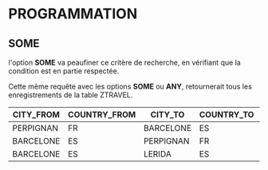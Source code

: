 # **PROGRAMMATION**

## **SOME**

l'option **SOME** va peaufiner ce critère de recherche, en vérifiant que la condition est en partie respectée.

Cette même requête avec les options **SOME** ou **ANY**, retournerait tous les enregistrements de la table ZTRAVEL.

| **CITY_FROM** | **COUNTRY_FROM** | **CITY_TO** | **COUNTRY_TO** | **KMS** |
| ------------- | ---------------- | ----------- | -------------- | ------- |
| PERPIGNAN     | FR               | BARCELONE   | ES             | 195     |
| BARCELONE     | ES               | PERPIGNAN   | FR             | 194     |
| BARCELONE     | ES               | LERIDA      | ES             | 170     |
